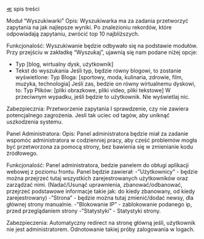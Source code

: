 [&#8810;](../README.md) spis treści

Moduł “Wyszukiwarki”
Opis:
Wyszukiwarka ma za zadania przetworzyć zapytania na jak najlepsze wyniki.
Po znalezioniu rekordów, które odpowiadają zapytaniu, zwrócić top 10 najbliższych.

Funkcjonalość:
Wyszukiwanie będzie odbywało się na podstawie modułów.
Przy przejściu w zakładkę “Wyszukaj”, ujawnią się nam podane niżej opcje:
- Typ [blog, wirtualny dysk, użytkownik]
- Tekst do wyszukania
Jeśli typ, będzie równy blogowi, to zostanie wyświetlone:
Typ Bloga: [sportowy, moda, kulinaria, zdrowie, film, muzyka, technologia]
Jeśli zas, bedzie on równy wirtualnemu dyskowi, to:
Typ Plików: [pliki obrazkowe, pliki video, pliki tekstowe]
W przeciwnym wypadku, jeśli będzie to użytkownik.
Nie wyświetlaj nic.


Zabezpiecznia:
Przetworzenie zapytania I sprawdzenie, czy nie zawiera potencjalnego zagrożenia. Jesli tak
uciec od tagów, aby uniknąć uszkodzenia systemu.


Panel Administratora:
Opis: 
Panel administratora będzie miał za zadanie wspomóc administratora w codzienniej pracy, aby cześć problemów mogła być przetworzona za pomocą strony, bez bawienia się w zmienianie kodu źródłowego.

Funkcjonalość:
Panel administratora, bedzie panelem do obługi aplikacji webowej z poziomu frontu. 
Panel będzie zawierał:
-”Użytkownicy” - będzie można przejrzeć tutaj wszystkich zarejestrowanych użytkowników oraz zarządzać nimi. (Nadać/Usunąć uprawnienia,  zbanować/odbanować, przejrzeć podstawowe informacje   takie jak: do kiedy zbanowany, od kiedy zarejestrowany)
-”Strona” - będzie można tutaj zmienić/dodać newsy, dla głównej strony manualnie.
-”Blokowanie IP” - zablokowanie podanego ip, przed przeglądaniem strony
-”Statystyki” - Statystyki strony. 

Zabezpieczenia:
Automatyczny redirect na stronę główną jeśli, użytkownik nie jest administratorem. Odnotowanie takiej próby zalogowania w logach.
